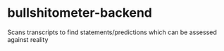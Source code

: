 # bullshitometer-backend
Scans transcripts to find statements/predictions which can be assessed against reality
